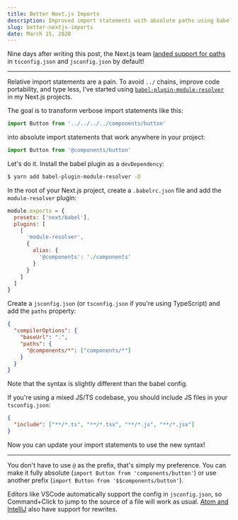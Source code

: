 ```yaml
---
title: Better Next.js Imports
description: Improved import statements with absolute paths using babel plugins.
slug: better-nextjs-imports
date: March 15, 2020
---
```


Nine days after writing this post, the Next.js team [landed support for paths](https://github.com/zeit/next.js/pull/11293) in `tsconfig.json` and `jsconfig.json` by default!

---

Relative import statements are a pain. To avoid `../` chains, improve code portability, and type less, I've started using [`babel-plugin-module-resolver`](https://github.com/tleunen/babel-plugin-module-resolver) in my Next.js projects.

The goal is to transform verbose import statements like this:

```js
import Button from '../../../../components/button'
```

into absolute import statements that work anywhere in your project:

```js
import Button from '@components/button'
```

Let's do it. Install the babel plugin as a `devDependency`:

```bash
$ yarn add babel-plugin-module-resolver -D
```

In the root of your Next.js project, create a `.babelrc.json` file and add the `module-resolver` plugin:

```js
module.exports = {
  presets: ['next/babel'],
  plugins: [
    [
      'module-resolver',
      {
        alias: {
          '@components': './components'
        }
      }
    ]
  ]
}
```

Create a `jsconfig.json` (or `tsconfig.json` if you're using TypeScript) and add the `paths` property:

```json
{
  "compilerOptions": {
    "baseUrl": ".",
    "paths": {
      "@components/*": ["components/*"]
    }
  }
}
```

Note that the syntax is slightly different than the babel config.

If you're using a mixed JS/TS codebase, you should include JS files in your `tsconfig.json`:

```json
{
  "include": ["**/*.ts", "**/*.tsx", "**/*.js", "**/*.jsx"]
}
```

Now you can update your import statements to use the new syntax!

---

You don't have to use `@` as the prefix, that's simply my preference. You can make it fully absolute (`import Button from 'components/button'`) or use another prefix (`import Button from '$$components/button'`).

Editors like VSCode automatically support the config in `jsconfig.json`, so Command+Click to jump to the source of a file will work as usual. [Atom and IntelliJ](https://github.com/tleunen/babel-plugin-module-resolver#editors-autocompletion) also have support for rewrites.
